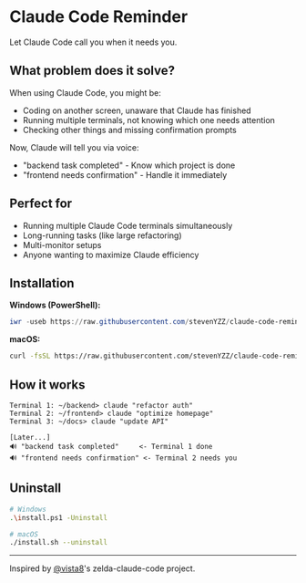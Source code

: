 # Claude Code Reminder

Let Claude Code call you when it needs you.

## What problem does it solve?

When using Claude Code, you might be:

- Coding on another screen, unaware that Claude has finished
- Running multiple terminals, not knowing which one needs attention
- Checking other things and missing confirmation prompts

Now, Claude will tell you via voice:

- "backend task completed" - Know which project is done
- "frontend needs confirmation" - Handle it immediately

## Perfect for

- Running multiple Claude Code terminals simultaneously
- Long-running tasks (like large refactoring)
- Multi-monitor setups
- Anyone wanting to maximize Claude efficiency

## Installation

**Windows (PowerShell):**

```powershell
iwr -useb https://raw.githubusercontent.com/stevenYZZ/claude-code-reminder/master/install.ps1 | iex
```

**macOS:**

```bash
curl -fsSL https://raw.githubusercontent.com/stevenYZZ/claude-code-reminder/master/install.sh | bash
```

## How it works

```
Terminal 1: ~/backend> claude "refactor auth"
Terminal 2: ~/frontend> claude "optimize homepage"  
Terminal 3: ~/docs> claude "update API"

[Later...]
🔊 "backend task completed"     <- Terminal 1 done
🔊 "frontend needs confirmation" <- Terminal 2 needs you
```

## Uninstall

```bash
# Windows
.\install.ps1 -Uninstall

# macOS  
./install.sh --uninstall
```

---

Inspired by [@vista8](https://twitter.com/vista8)'s zelda-claude-code project.
